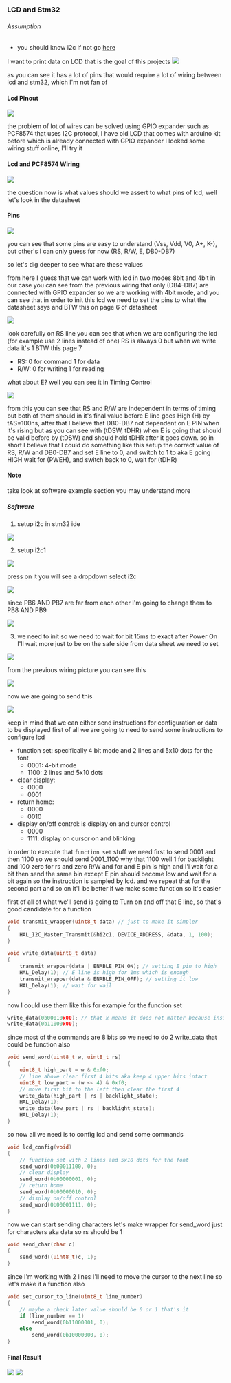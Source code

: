 ### LCD and Stm32

###### Assumption
- you should know i2c if not go [here](../explained/i2c.md)

I want to print data on LCD that is the goal of this projects
![](./pics/lcd.png)

as you can see it has a lot of pins that would require a lot of wiring between lcd and stm32,
which I'm not fan of

#### Lcd Pinout
![](./pics/lcd_pin_out.png)

the problem of lot of wires can be solved using GPIO expander such as PCF8574 that uses I2C 
protocol, I have old LCD that comes with arduino kit before which is already connected with GPIO
expander I looked some wiring stuff online, I'll try it

#### Lcd and PCF8574 Wiring
![](./pics/lcd_and_PCF8574_wiring.png)

the question now is what values should we assert to what pins of lcd, well let's  look in the datasheet

#### Pins
![](./pics/interface_pin_connection.png)

you can see that some pins are easy to understand (Vss, Vdd, V0, A+, K-), but other's I can only
guess for now (RS, R/W, E, DB0-DB7)

so let's dig deeper to see what are these values

from here I guess that we can work with lcd in two modes 8bit and 4bit in our case you can see 
from the previous wiring that only (DB4-DB7) are connected with GPIO expander so we are working
with 4bit mode, and you can see that in order to init this lcd we need to set the pins to what
the datasheet says and BTW this on page 6 of datasheet

![](./pics/lcd_instruction_set.png)

look carefully on RS line you can see that when we are configuring the lcd (for example use 2 lines instead of one) RS is always 0 but when we write data it's 1 BTW this page 7

- RS: 0 for command 1 for data
- R/W: 0 for writing 1 for reading

what about E? well you can see it in Timing Control

![](./pics/lcd_timing_control.png)

from this you can see that RS and R/W are independent in terms of timing but both of them should
in it's final value before E line goes High (H) by tAS=100ns, after that I believe that DB0-DB7
not dependent on E PIN when it's rising but as you can see with (tDSW, tDHR) when E is going
that should be valid before by (tDSW) and should hold tDHR after it goes down.
so in short I believe that I could do something like this setup the correct value of RS, R/W and
DB0-DB7 and set E line to 0, and switch to 1 to aka E going HIGH wait for (PWEH), and switch back
to 0, wait for (tDHR)

#### Note
take look at software example section you may understand more

##### Software
1. setup i2c in stm32 ide

![](./pics/setup_i2c_1.png)

2. setup i2c1

![](./pics/setup_i2c_2.png)

press on it you will see a dropdown select i2c

![](./pics/setup_i2c_3.png)

since PB6 AND PB7 are far from each other I'm going to change them to PB8 AND PB9

![](./pics/setup_i2c_4.png)

3. we need to init so we need to wait for bit 15ms to exact after Power On I'll wait more just
to be on the safe side from data sheet we need to set

![](./pics/init_sw_1.png)

from the previous wiring picture you can see this

![](./pics/pin_mapping.png)

now we are going to send this

![](./pics/init_sw_2.png)

keep in mind that we can either send instructions for configuration or data to be displayed
first of all we are going to need to send some instructions to configure lcd

- function set: specifically 4 bit mode and 2 lines and 5x10 dots for the font
    - 0001: 4-bit mode
    - 1100: 2 lines and 5x10 dots
- clear display:
    - 0000
    - 0001
- return home:
    - 0000
    - 0010
- display on/off control: is display on and cursor control
    - 0000
    - 1111: display on cursor on and blinking

in order to execute that `function set` stuff
we need first to send 0001 and then 1100 so we should send 0001_1100 why that 1100 well 1 for backlight and 100 zero for rs and zero R/W and for and E pin is high and I'l wait for a bit then
send the same bin except E pin should become low and wait for a bit again so the instruction is 
sampled by lcd. and we repeat that for the second part and so on it'll be better if we make some
function so it's easier

first of all of what we'll send is going to Turn on and off that E line, so that's good candidate
for a function


```c
void transmit_wrapper(uint8_t data) // just to make it simpler
{
	HAL_I2C_Master_Transmit(&hi2c1, DEVICE_ADDRESS, &data, 1, 100);
}

void write_data(uint8_t data)
{
	transmit_wrapper(data | ENABLE_PIN_ON); // setting E pin to high
	HAL_Delay(1); // E line is high for 1ms which is enough
	transmit_wrapper(data & ENABLE_PIN_OFF); // setting it low
	HAL_Delay(1); // wait for wail
}
```

now I could use them like this for example for the function set

```c
write_data(0b00010x00); // that x means it does not matter because inside the function it will change
write_data(0b11000x00);
```

since most of the commands are 8 bits so we need to do 2 write_data that could be function also

```c
void send_word(uint8_t w, uint8_t rs)
{
	uint8_t high_part = w & 0xf0;
    // line above clear first 4 bits aka keep 4 upper bits intact
	uint8_t low_part = (w << 4) & 0xf0;
    // move first bit to the left then clear the first 4
	write_data(high_part | rs | backlight_state);
	HAL_Delay(1);
	write_data(low_part | rs | backlight_state);
	HAL_Delay(1);
}
```

so now all we need is to config lcd and send some commands

```c
void lcd_config(void)
{
	// function set with 2 lines and 5x10 dots for the font
	send_word(0b00011100, 0);
	// clear display
	send_word(0b00000001, 0);
	// return home
	send_word(0b00000010, 0);
	// display on/off control
	send_word(0b00001111, 0);
}
```

now we can start sending characters let's make wrapper for send_word just for characters aka data
so rs should be 1

```c
void send_char(char c)
{
	send_word((uint8_t)c, 1);
}
```

since I'm working with 2 lines I'll need to move the cursor to the next line so let's make it
a function also

```c
void set_cursor_to_line(uint8_t line_number)
{
	// maybe a check later value should be 0 or 1 that's it
	if (line_number == 1)
		send_word(0b11000001, 0);
	else
		send_word(0b10000000, 0);
}
```


#### Final Result
![](./pics/fin_2.jpeg)
![](./pics/fin_1.jpeg)